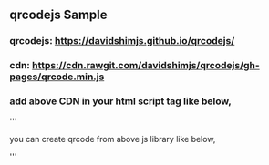 <h2>qrcodejs Sample</h2>

### qrcodejs: https://davidshimjs.github.io/qrcodejs/

### cdn: https://cdn.rawgit.com/davidshimjs/qrcodejs/gh-pages/qrcode.min.js

### add above CDN in your html script tag like below,
'''
<script src="https://cdn.rawgit.com/davidshimjs/qrcodejs/gh-pages/qrcode.min.js"></script>

you can create qrcode from above js library like below,
<body >
<div id="qrcode-1">
<script type="text/javascript">


var qrcode = new QRCode(document.getElementById("qrcode-1"), {
	text: "single qr",
	width: 100,
	height: 100,
	colorDark : "#000000",
	colorLight : "#ffffff",
	correctLevel : QRCode.CorrectLevel.H
});

</script>
</body>
'''
